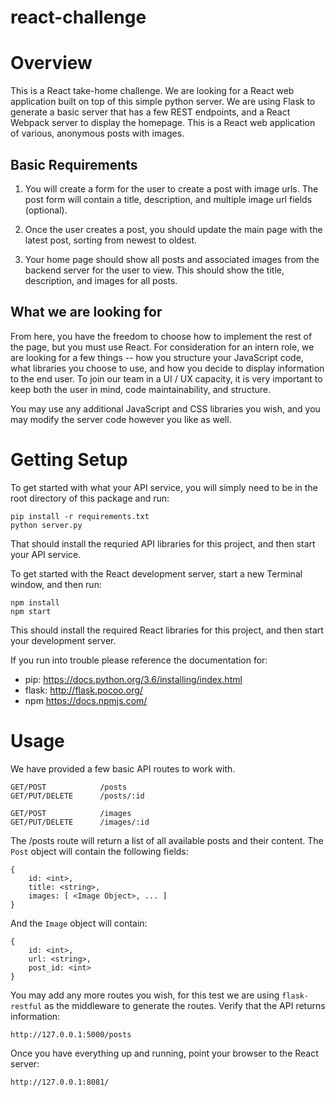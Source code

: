 # react-challenge

Overview
===============

This is a React take-home challenge.  We are looking for a React web application built on top of this simple python server.  We are using Flask to generate a basic server that has a few REST endpoints, and a React Webpack server to display the homepage.  This is a React web application of various, anonymous posts with images.

Basic Requirements
---------------

1. You will create a form for the user to create a post with image urls. The post form will contain a title, description, and multiple image url fields (optional).

2. Once the user creates a post, you should update the main page with the latest post, sorting from newest to oldest.

3. Your home page should show all posts and associated images from the backend server for the user to view.  This should show the title, description, and images for all posts.


What we are looking for
---------------

From here, you have the freedom to choose how to implement the rest of the page, but you must use React.  For consideration for an intern role, we are looking for a few things -- how you structure your JavaScript code, what libraries you choose to use, and how you decide to display information to the end user.  To join our team in a UI / UX capacity, it is very important to keep both the user in mind, code maintainability, and structure.

You may use any additional JavaScript and CSS libraries you wish, and you may modify the server code however you like as well.


Getting Setup
===============

To get started with what your API service, you will simply need to be in the root directory of this package and run:

    pip install -r requirements.txt
    python server.py

That should install the requried API libraries for this project, and then start your API service.

To get started with the React development server, start a new Terminal window, and then run:

    npm install
    npm start

This should install the required React libraries for this project, and then start your development server.

If you run into trouble please reference the documentation for:

* pip: https://docs.python.org/3.6/installing/index.html
* flask: http://flask.pocoo.org/
* npm https://docs.npmjs.com/

Usage
==============

We have provided a few basic API routes to work with.

    GET/POST            /posts
    GET/PUT/DELETE      /posts/:id

    GET/POST            /images
    GET/PUT/DELETE      /images/:id


The /posts route will return a list of all available posts and their content.  The `Post` object will contain
the following fields:

    {
        id: <int>,
        title: <string>,
        images: [ <Image Object>, ... ]
    }

And the `Image` object will contain:

    {
        id: <int>,
        url: <string>,
        post_id: <int>
    }

You may add any more routes you wish, for this test we are using `flask-restful` as the middleware to generate the routes. Verify that the API returns information:

    http://127.0.0.1:5000/posts

Once you have everything up and running, point your browser to the React server:

    http://127.0.0.1:8081/
